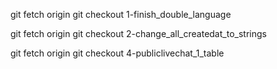 git fetch origin
git checkout 1-finish_double_language

git fetch origin
git checkout 2-change_all_createdat_to_strings

git fetch origin
git checkout 4-publiclivechat_1_table

